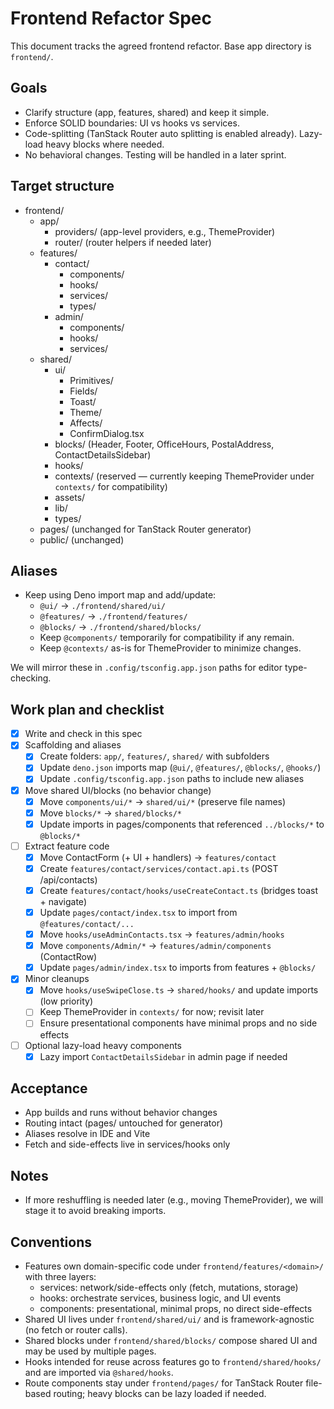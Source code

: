 # Frontend Refactor Spec

This document tracks the agreed frontend refactor. Base app directory is `frontend/`.

## Goals

- Clarify structure (app, features, shared) and keep it simple.
- Enforce SOLID boundaries: UI vs hooks vs services.
- Code-splitting (TanStack Router auto splitting is enabled already). Lazy-load heavy blocks where needed.
- No behavioral changes. Testing will be handled in a later sprint.

## Target structure

- frontend/
  - app/
    - providers/ (app-level providers, e.g., ThemeProvider)
    - router/ (router helpers if needed later)
  - features/
    - contact/
      - components/
      - hooks/
      - services/
      - types/
    - admin/
      - components/
      - hooks/
      - services/
  - shared/
    - ui/
      - Primitives/
      - Fields/
      - Toast/
      - Theme/
      - Affects/
      - ConfirmDialog.tsx
    - blocks/ (Header, Footer, OfficeHours, PostalAddress, ContactDetailsSidebar)
    - hooks/
    - contexts/ (reserved — currently keeping ThemeProvider under `contexts/` for compatibility)
    - assets/
    - lib/
    - types/
  - pages/ (unchanged for TanStack Router generator)
  - public/ (unchanged)

## Aliases

- Keep using Deno import map and add/update:
  - `@ui/` -> `./frontend/shared/ui/`
  - `@features/` -> `./frontend/features/`
  - `@blocks/` -> `./frontend/shared/blocks/`
  - Keep `@components/` temporarily for compatibility if any remain.
  - Keep `@contexts/` as-is for ThemeProvider to minimize changes.

We will mirror these in `.config/tsconfig.app.json` paths for editor type-checking.

## Work plan and checklist

- [x] Write and check in this spec
- [x] Scaffolding and aliases
  - [x] Create folders: `app/`, `features/`, `shared/` with subfolders
  - [x] Update `deno.json` imports map (`@ui/`, `@features/`, `@blocks/`, `@hooks/`)
  - [x] Update `.config/tsconfig.app.json` paths to include new aliases
- [x] Move shared UI/blocks (no behavior change)
  - [x] Move `components/ui/*` -> `shared/ui/*` (preserve file names)
  - [x] Move `blocks/*` -> `shared/blocks/*`
  - [x] Update imports in pages/components that referenced `../blocks/*` to `@blocks/*`
- [ ] Extract feature code
  - [x] Move ContactForm (+ UI + handlers) -> `features/contact`
  - [x] Create `features/contact/services/contact.api.ts` (POST /api/contacts)
  - [x] Create `features/contact/hooks/useCreateContact.ts` (bridges toast + navigate)
  - [x] Update `pages/contact/index.tsx` to import from `@features/contact/...`
  - [x] Move `hooks/useAdminContacts.tsx` -> `features/admin/hooks`
  - [x] Move `components/Admin/*` -> `features/admin/components` (ContactRow)
  - [x] Update `pages/admin/index.tsx` to imports from features + `@blocks/`
- [x] Minor cleanups
  - [x] Move `hooks/useSwipeClose.ts` -> `shared/hooks/` and update imports (low priority)
  - [ ] Keep ThemeProvider in `contexts/` for now; revisit later
  - [ ] Ensure presentational components have minimal props and no side effects
- [ ] Optional lazy-load heavy components
  - [x] Lazy import `ContactDetailsSidebar` in admin page if needed

## Acceptance

- App builds and runs without behavior changes
- Routing intact (pages/ untouched for generator)
- Aliases resolve in IDE and Vite
- Fetch and side-effects live in services/hooks only

## Notes

- If more reshuffling is needed later (e.g., moving ThemeProvider), we will stage it to avoid breaking imports.

## Conventions

- Features own domain-specific code under `frontend/features/<domain>/` with three layers:
  - services: network/side-effects only (fetch, mutations, storage)
  - hooks: orchestrate services, business logic, and UI events
  - components: presentational, minimal props, no direct side-effects
- Shared UI lives under `frontend/shared/ui/` and is framework-agnostic (no fetch or router calls).
- Shared blocks under `frontend/shared/blocks/` compose shared UI and may be used by multiple pages.
- Hooks intended for reuse across features go to `frontend/shared/hooks/` and are imported via `@shared/hooks`.
- Route components stay under `frontend/pages/` for TanStack Router file-based routing; heavy blocks can be lazy loaded if needed.
